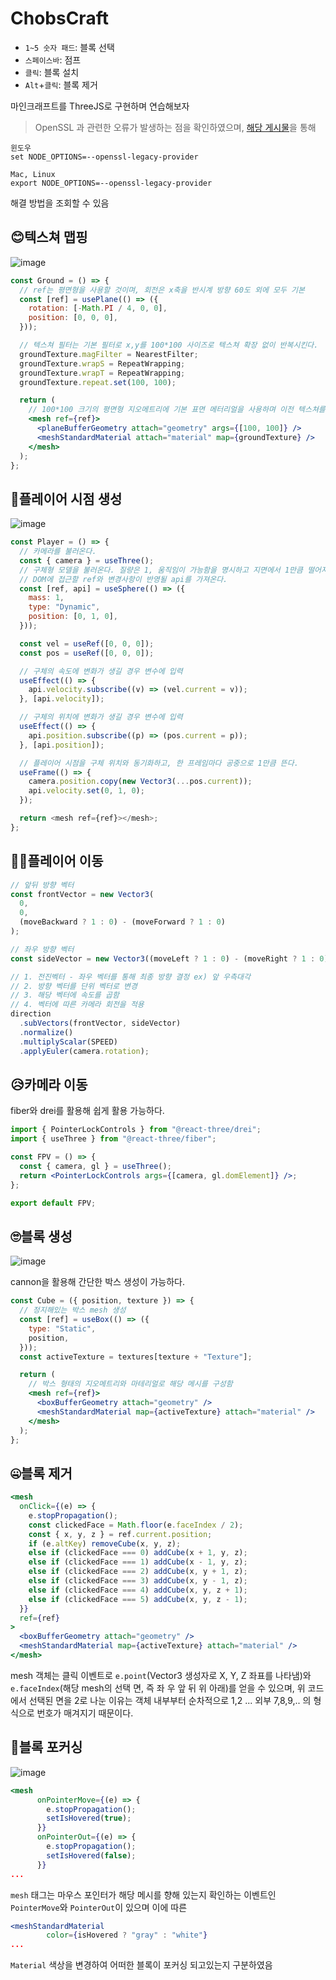 # ChobsCraft

- `1~5 숫자 패드`: 블록 선택
- `스페이스바`: 점프
- `클릭`: 블록 설치
- `Alt`+`클릭`: 블록 제거

마인크래프트를 ThreeJS로 구현하며 연습해보자

> OpenSSL 과 관련한 오류가 발생하는 점을 확인하였으며, [해당 게시물](https://velog.io/@kwb020312/%EC%95%8C%EA%B2%8C%EB%90%9C-%EA%B2%83-ERROSSLEVPUNSUPPORTED-%EC%98%A4%EB%A5%98-NODE-%EB%B2%84%EC%A0%84-%EB%8B%A4%EC%9A%B4%ED%95%98%EC%A7%80%EB%A7%88)을 통해

```
윈도우
set NODE_OPTIONS=--openssl-legacy-provider

Mac, Linux
export NODE_OPTIONS=--openssl-legacy-provider
```

해결 방법을 조회할 수 있음

## 😊텍스쳐 맵핑

![image](https://github.com/kwb020312/ChobsCraft/assets/46777310/61b9d080-8b21-4622-a5cf-ce4abe609b45)

```jsx
const Ground = () => {
  // ref는 평면형을 사용할 것이며, 회전은 x축을 반시계 방향 60도 외에 모두 기본
  const [ref] = usePlane(() => ({
    rotation: [-Math.PI / 4, 0, 0],
    position: [0, 0, 0],
  }));

  // 텍스쳐 필터는 기본 필터로 x,y를 100*100 사이즈로 텍스쳐 확장 없이 반복시킨다.
  groundTexture.magFilter = NearestFilter;
  groundTexture.wrapS = RepeatWrapping;
  groundTexture.wrapT = RepeatWrapping;
  groundTexture.repeat.set(100, 100);

  return (
    // 100*100 크기의 평면형 지오메트리에 기본 표면 메터리얼을 사용하며 이전 텍스쳐를 맵핑시킨다.
    <mesh ref={ref}>
      <planeBufferGeometry attach="geometry" args={[100, 100]} />
      <meshStandardMaterial attach="material" map={groundTexture} />
    </mesh>
  );
};
```

## 🤗플레이어 시점 생성

![image](https://github.com/kwb020312/ChobsCraft/assets/46777310/c0cb603a-0fbd-4a4d-be7a-a3a65679986d)

```javascript
const Player = () => {
  // 카메라를 불러온다.
  const { camera } = useThree();
  // 구체형 모델을 불러온다. 질량은 1, 움직임이 가능함을 명시하고 지면에서 1만큼 떨어져있음
  // DOM에 접근할 ref와 변경사항이 반영될 api를 가져온다.
  const [ref, api] = useSphere(() => ({
    mass: 1,
    type: "Dynamic",
    position: [0, 1, 0],
  }));

  const vel = useRef([0, 0, 0]);
  const pos = useRef([0, 0, 0]);

  // 구체의 속도에 변화가 생길 경우 변수에 입력
  useEffect(() => {
    api.velocity.subscribe((v) => (vel.current = v));
  }, [api.velocity]);

  // 구체의 위치에 변화가 생길 경우 변수에 입력
  useEffect(() => {
    api.position.subscribe((p) => (pos.current = p));
  }, [api.position]);

  // 플레이어 시점을 구체 위치와 동기화하고, 한 프레임마다 공중으로 1만큼 뜬다.
  useFrame(() => {
    camera.position.copy(new Vector3(...pos.current));
    api.velocity.set(0, 1, 0);
  });

  return <mesh ref={ref}></mesh>;
};
```

## 👨‍🦰플레이어 이동

```javascript
// 앞뒤 방향 벡터
const frontVector = new Vector3(
  0,
  0,
  (moveBackward ? 1 : 0) - (moveForward ? 1 : 0)
);

// 좌우 방향 벡터
const sideVector = new Vector3((moveLeft ? 1 : 0) - (moveRight ? 1 : 0), 0, 0);

// 1. 전진벡터 - 좌우 벡터를 통해 최종 방향 결정 ex) 앞 우측대각
// 2. 방향 벡터를 단위 벡터로 변경
// 3. 해당 벡터에 속도를 곱함
// 4. 벡터에 따른 카메라 회전을 적용
direction
  .subVectors(frontVector, sideVector)
  .normalize()
  .multiplyScalar(SPEED)
  .applyEuler(camera.rotation);
```

## 😥카메라 이동

fiber와 drei를 활용해 쉽게 활용 가능하다.

```jsx
import { PointerLockControls } from "@react-three/drei";
import { useThree } from "@react-three/fiber";

const FPV = () => {
  const { camera, gl } = useThree();
  return <PointerLockControls args={[camera, gl.domElement]} />;
};

export default FPV;
```

## 🙄블록 생성

![image](https://github.com/kwb020312/ChobsCraft/assets/46777310/ae382c55-0b79-47cb-a1c3-5c6fdf81e378)

cannon을 활용해 간단한 박스 생성이 가능하다.

```jsx
const Cube = ({ position, texture }) => {
  // 정지해있는 박스 mesh 생성
  const [ref] = useBox(() => ({
    type: "Static",
    position,
  }));
  const activeTexture = textures[texture + "Texture"];

  return (
    // 박스 형태의 지오메트리와 마테리얼로 해당 메시를 구성함
    <mesh ref={ref}>
      <boxBufferGeometry attach="geometry" />
      <meshStandardMaterial map={activeTexture} attach="material" />
    </mesh>
  );
};
```

## 🤐블록 제거

```jsx
<mesh
  onClick={(e) => {
    e.stopPropagation();
    const clickedFace = Math.floor(e.faceIndex / 2);
    const { x, y, z } = ref.current.position;
    if (e.altKey) removeCube(x, y, z);
    else if (clickedFace === 0) addCube(x + 1, y, z);
    else if (clickedFace === 1) addCube(x - 1, y, z);
    else if (clickedFace === 2) addCube(x, y + 1, z);
    else if (clickedFace === 3) addCube(x, y - 1, z);
    else if (clickedFace === 4) addCube(x, y, z + 1);
    else if (clickedFace === 5) addCube(x, y, z - 1);
  }}
  ref={ref}
>
  <boxBufferGeometry attach="geometry" />
  <meshStandardMaterial map={activeTexture} attach="material" />
</mesh>
```

mesh 객체는 클릭 이벤트로 `e.point`(Vector3 생성자로 X, Y, Z 좌표를 나타냄)와 `e.faceIndex`(해당 mesh의 선택 면, 즉 좌 우 앞 뒤 위 아래)를 얻을 수 있으며, 위 코드에서 선택된 면을 2로 나눈 이유는 객체 내부부터 순차적으로 1,2 ... 외부 7,8,9,.. 의 형식으로 번호가 매겨지기 때문이다.

## 🎄블록 포커싱

![image](https://github.com/kwb020312/ChobsCraft/assets/46777310/56bf2612-621d-4c0c-ae9a-b73d7668374a)

```jsx
<mesh
      onPointerMove={(e) => {
        e.stopPropagation();
        setIsHovered(true);
      }}
      onPointerOut={(e) => {
        e.stopPropagation();
        setIsHovered(false);
      }}
...
```

`mesh` 태그는 마우스 포인터가 해당 메시를 향해 있는지 확인하는 이벤트인 `PointerMove`와 `PointerOut`이 있으며 이에 따른

```jsx
<meshStandardMaterial
        color={isHovered ? "gray" : "white"}
...
```

`Material` 색상을 변경하여 어떠한 블록이 포커싱 되고있는지 구분하였음
